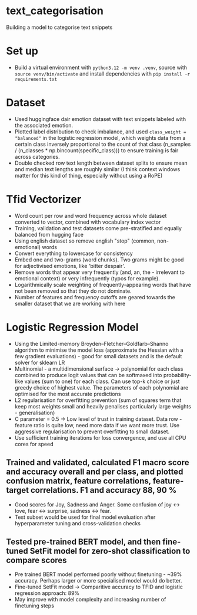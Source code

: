 # text_categorisation
Building a model to categorise text snippets

# Set up
- Build a virtual environment with `python3.12 -m venv .venv`, source with `source venv/bin/activate` and install dependencies with `pip install -r requirements.txt`

# Dataset

- Used huggingface dair emotion dataset with text snippets labeled with the associated emotion.
- Plotted label distribution to check imbalance, and used `class_weight = "balanced"` in the logistic regression model, which weights data from a certain class inversely proportional to the count of that class (n_samples / (n_classes * np.bincount(specific_class))) to ensure training is fair across categories.
- Double checked row text length between dataset splits to ensure mean and median text lengths are roughly similar (I think context windows matter for this kind of thing, especially without using a RoPE)

# Tfid Vectorizer
- Word count per row and word frequency across whole dataset converted to vector, combined with vocabulary index vector
- Training, validation and test datasets come pre-stratified and equally balanced from hugging face
- Using english dataset so remove english "stop" (common, non-emotional) words
- Convert everything to lowercase for consistency
- Embed one and two-grams (word chunks). Two grams might be good for adjectivised emotions, like 'bitter despair'.
- Remove words that appear very frequently (and, an, the - irrelevant to emotional context) or very infrequently (typos for example).
- Logarithmically scale weighting of frequently-appearing words that have not been removed so that they do not dominate.
- Number of features and frequency cutoffs are geared towards the smaller dataset that we are working with here

# Logistic Regression Model
- Using the Limited-memory Broyden–Fletcher–Goldfarb–Shanno algorithm to minimise the model loss (approximate the Hessian with a few gradient evaluations) - good for small datasets and is the default solver for sklearn LR
- Multinomial - a multidimensional surface -> polynomial for each class combined to produce logit values that can be softmaxed into probability-like values (sum to one) for each class. Can use top-k choice or just greedy choice of highest value. The parameters of each polynomial are optimised for the most accurate predictions 
- L2 regularisation for overfitting prevention (sum of squares term that keep most weights small and heavily penalises particularly large weights - generalisation)
- C parameter = 0.5 -> Low level of trust in training dataset. Data row - feature ratio is quite low, need more data if we want more trust. Use aggressive regularisation to prevent overfitting to small dataset.
- Use sufficient training iterations for loss convergence, and use all CPU cores for speed

## Trained and validated, calculated F1 macro score and accuracy overall and per class, and plotted confusion matrix, feature correlations, feature-target correlations. F1 and accuracy 88, 90 %
- Good scores for Joy, Sadness and Anger. Some confusion of joy <-> love, fear <-> surprise, sadness <-> fear.
- Test subset would be used for final model evaluation after hyperparameter tuning and cross-validation checks

## Tested pre-trained BERT model, and then fine-tuned SetFit model for zero-shot classification to compare scores
- Pre trained BERT model performed poorly without finetuning - ~39% accuracy. Perhaps larger or more specialised model would do better.
- Fine-tuned SetFit model -> Comparitive accuracy to TFID and logistic regression approach: 89%
- May improve with model complexity and increasing number of finetuning steps